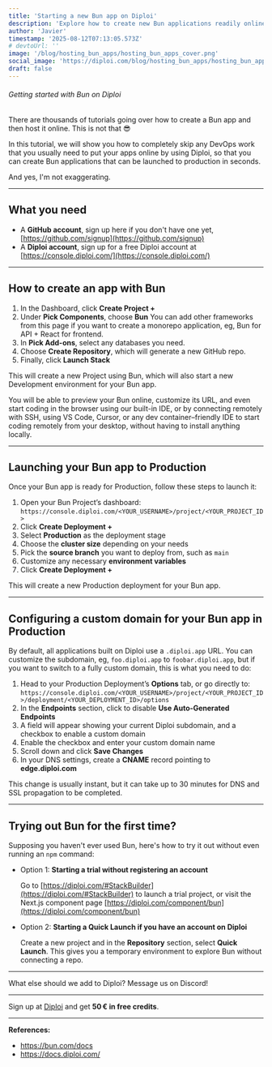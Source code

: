 ```yaml
---
title: 'Starting a new Bun app on Diploi'
description: 'Explore how to create new Bun applications readily online, without any server config'
author: 'Javier'
timestamp: '2025-08-12T07:13:05.573Z'
# devtoUrl: ''
image: '/blog/hosting_bun_apps/hosting_bun_apps_cover.png'
social_image: 'https://diploi.com/blog/hosting_bun_apps/hosting_bun_apps_og.png'
draft: false
---
```


###### Getting started with Bun on Diploi

There are thousands of tutorials going over how to create a Bun app and then host it online. This is not that 😎

In this tutorial, we will show you how to completely skip any DevOps work that you usually need to put your apps online by using Diploi, so that you can create Bun applications that can be launched to production in seconds.

And yes, I'm not exaggerating.

---

## What you need

* A **GitHub account**, sign up here if you don't have one yet, [https://github.com/signup](https://github.com/signup)
* A **Diploi account**, sign up for a free Diploi account at [https://console.diploi.com/](https://console.diploi.com/)

---

## How to create an app with Bun

1. In the Dashboard, click **Create Project +**
2. Under **Pick Components**, choose **Bun**
 You can add other frameworks from this page if you want to create a monorepo application, eg, Bun for API + React for frontend.
3. In **Pick Add-ons**, select any databases you need.
4. Choose **Create Repository**, which will generate a new GitHub repo.
5. Finally, click **Launch Stack**

This will create a new Project using Bun, which will also start a new Development environment for your Bun app.

You will be able to preview your Bun online, customize its URL, and even start coding in the browser using our built-in IDE, or by connecting remotely with SSH, using VS Code, Cursor, or any dev container–friendly IDE to start coding remotely from your desktop, without having to install anything locally.

---

## Launching your Bun app to Production

Once your Bun app is ready for Production, follow these steps to launch it:

1. Open your Bun Project’s dashboard:
   `https://console.diploi.com/<YOUR_USERNAME>/project/<YOUR_PROJECT_ID>`
2. Click **Create Deployment +**
3. Select **Production** as the deployment stage
4. Choose the **cluster size** depending on your needs
5. Pick the **source branch** you want to deploy from, such as `main`
6. Customize any necessary **environment variables**
7. Click **Create Deployment +**

This will create a new Production deployment for your Bun app.

---

## Configuring a custom domain for your Bun app in Production

By default, all applications built on Diploi use a `.diploi.app` URL. You can customize the subdomain, eg, `foo.diploi.app` to `foobar.diploi.app`, but if you want to switch to a fully custom domain, this is what you need to do:

1. Head to your Production Deployment’s **Options** tab, or go directly to:
   `https://console.diploi.com/<YOUR_USERNAME>/project/<YOUR_PROJECT_ID>/deployment/<YOUR_DEPLOYMENT_ID>/options`
2. In the **Endpoints** section, click to disable **Use Auto‑Generated Endpoints**
3. A field will appear showing your current Diploi subdomain, and a checkbox to enable a custom domain
4. Enable the checkbox and enter your custom domain name
5. Scroll down and click **Save Changes**
6. In your DNS settings, create a **CNAME** record pointing to **edge.diploi.com**

This change is usually instant, but it can take up to 30 minutes for DNS and SSL propagation to be completed.

---

## Trying out Bun for the first time?

Supposing you haven't ever used Bun, here's how to try it out without even running an `npm` command:
  
* Option 1: **Starting a trial without registering an account**
   
   Go to [https://diploi.com/#StackBuilder](https://diploi.com/#StackBuilder) to launch a trial project, or visit the Next.js component page [https://diploi.com/component/bun](https://diploi.com/component/bun)

* Option 2: **Starting a Quick Launch if you have an account on Diploi**

   Create a new project and in the **Repository** section, select **Quick Launch**. This gives you a temporary environment to explore Bun without connecting a repo.

---

What else should we add to Diploi? Message us on Discord!

---

Sign up at [Diploi](https://diploi.com/) and get **50 € in free credits**.

---

**References:**

- https://bun.com/docs
- https://docs.diploi.com/